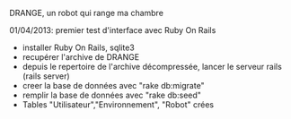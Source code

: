 DRANGE, un robot qui range ma chambre


01/04/2013: premier test d'interface avec Ruby On Rails
- installer Ruby On Rails, sqlite3
- recupérer l'archive de DRANGE
- depuis le repertoire de l'archive décompressée, lancer le serveur rails (rails server)
- creer la base de données avec "rake db:migrate" 
- remplir la base de données avec "rake db:seed"
- Tables "Utilisateur","Environnement", "Robot" crées
